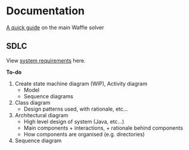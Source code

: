 
# Documentation

[A quick guide](./program_usage.md) on the main Waffle solver

## SDLC

View [system requirements](./requirements/README.md) here.


**To-do**

1. Create state machine diagram (WIP), Activity diagram
   - Model 
   - Sequence diagrams
2. Class diagram
   - Design patterns used, with rationale, etc...
3. Architectural diagram
   - High level design of system (Java, etc...)
   - Main components + interactions, + rationale behind components
   - How components are organised (e.g. directories)
4. Sequence diagram
